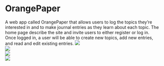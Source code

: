 # OrangePaper
A web app called OrangePaper that allows users to
log the topics they’re interested in and to make journal entries
as they learn about each topic. The home page
describe the site and invite users to either register or log
in. Once logged in, a user will be able to create new topics,
add new entries, and read and edit existing entries.
<img src="creenshot from 2020-10-24 15-49-17.png" /><br />
<img src="creenshot from 2020-10-24 15-50-45.png" /><br />
<img src="creenshot from 2020-10-24 15-50-56.png" /><br />
<img src="creenshot from 2020-10-24 15-51-02.png" />

